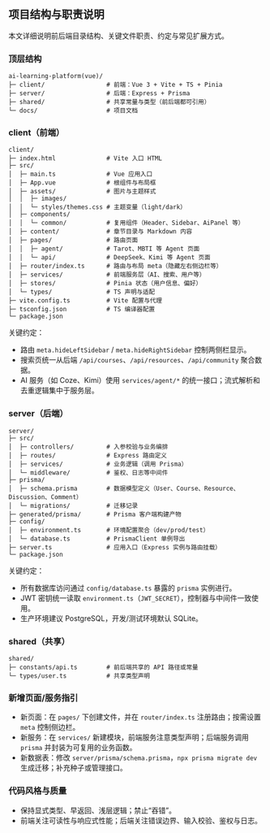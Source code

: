 ## 项目结构与职责说明

本文详细说明前后端目录结构、关键文件职责、约定与常见扩展方式。

### 顶层结构
```
ai-learning-platform(vue)/
├─ client/                 # 前端：Vue 3 + Vite + TS + Pinia
├─ server/                 # 后端：Express + Prisma
├─ shared/                 # 共享常量与类型（前后端都可引用）
└─ docs/                   # 项目文档
```

### client（前端）
```
client/
├─ index.html              # Vite 入口 HTML
├─ src/
│  ├─ main.ts              # Vue 应用入口
│  ├─ App.vue              # 根组件与布局框
│  ├─ assets/              # 图片与主题样式
│  │  ├─ images/
│  │  └─ styles/themes.css # 主题变量（light/dark）
│  ├─ components/
│  │  └─ common/           # 复用组件（Header、Sidebar、AiPanel 等）
│  ├─ content/             # 章节目录与 Markdown 内容
│  ├─ pages/               # 路由页面
│  │  ├─ agent/            # Tarot、MBTI 等 Agent 页面
│  │  └─ api/              # DeepSeek、Kimi 等 Agent 页面
│  ├─ router/index.ts      # 路由与布局 meta（隐藏左右侧边栏等）
│  ├─ services/            # 前端服务层（AI、搜索、用户等）
│  ├─ stores/              # Pinia 状态（用户信息、偏好）
│  └─ types/               # TS 声明与适配
├─ vite.config.ts          # Vite 配置与代理
├─ tsconfig.json           # TS 编译器配置
└─ package.json
```

关键约定：
- 路由 `meta.hideLeftSidebar` / `meta.hideRightSidebar` 控制两侧栏显示。
- 搜索页统一从后端 `/api/courses`、`/api/resources`、`/api/community` 聚合数据。
- AI 服务（如 Coze、Kimi）使用 `services/agent/*` 的统一接口；流式解析和去重逻辑集中于服务层。

### server（后端）
```
server/
├─ src/
│  ├─ controllers/         # 入参校验与业务编排
│  ├─ routes/              # Express 路由定义
│  ├─ services/            # 业务逻辑（调用 Prisma）
│  └─ middleware/          # 鉴权、日志等中间件
├─ prisma/
│  ├─ schema.prisma        # 数据模型定义（User、Course、Resource、Discussion、Comment）
│  └─ migrations/          # 迁移记录
├─ generated/prisma/       # Prisma 客户端构建产物
├─ config/
│  ├─ environment.ts       # 环境配置聚合（dev/prod/test）
│  └─ database.ts          # PrismaClient 单例导出
├─ server.ts               # 应用入口（Express 实例与路由挂载）
└─ package.json
```

关键约定：
- 所有数据库访问通过 `config/database.ts` 暴露的 `prisma` 实例进行。
- JWT 密钥统一读取 `environment.ts`（`JWT_SECRET`），控制器与中间件一致使用。
- 生产环境建议 PostgreSQL，开发/测试环境默认 SQLite。

### shared（共享）
```
shared/
├─ constants/api.ts        # 前后端共享的 API 路径或常量
└─ types/user.ts           # 共享类型声明
```

### 新增页面/服务指引
- 新页面：在 `pages/` 下创建文件，并在 `router/index.ts` 注册路由；按需设置 `meta` 控制侧边栏。
- 新服务：在 `services/` 新建模块，前端服务注意类型声明；后端服务调用 `prisma` 并封装为可复用的业务函数。
- 新数据表：修改 `server/prisma/schema.prisma`，`npx prisma migrate dev` 生成迁移；补充种子或管理接口。

### 代码风格与质量
- 保持显式类型、早返回、浅层逻辑；禁止“吞错”。
- 前端关注可读性与响应式性能；后端关注错误边界、输入校验、鉴权与日志。



